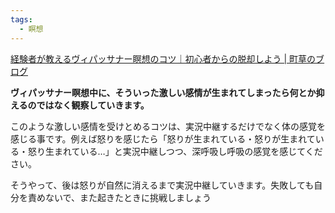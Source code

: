 ```yaml
---
tags:
  - 瞑想
---
```

[経験者が教えるヴィパッサナー瞑想のコツ｜初心者からの脱却しよう | 町草のブログ](https://machikusa110.com/2021/07/03/vipassanakotu/#toc6)

**ヴィパッサナー瞑想中に、そういった激しい感情が生まれてしまったら何とか抑えるのではなく観察していきます。**

このような激しい感情を受けとめるコツは、実況中継するだけでなく体の感覚を感じる事です。例えば怒りを感じたら「怒りが生まれている・怒りが生まれている・怒り生まれている…」と実況中継しつつ、深呼吸し呼吸の感覚を感じてください。

そうやって、後は怒りが自然に消えるまで実況中継していきます。失敗しても自分を責めないで、また起きたときに挑戦しましょう

